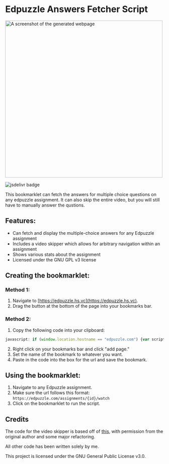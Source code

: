 # Edpuzzle Answers Fetcher Script
<img src="https://raw.githubusercontent.com/ading2210/edpuzzle-answers/main/images/screenshot2.png" alt="A screenshot of the generated webpage" width="500"/>

![jsdelivr badge](https://data.jsdelivr.com/v1/package/gh/ading2210/edpuzzle-answers/badge)

This bookmarklet can fetch the answers for multiple choice questions on any edpuzzle assignment. It can also skip the entire video, but you will still have to manually answer the qustions.

## Features:
 - Can fetch and display the multiple-choice answers for any Edpuzzle assignment
 - Includes a video skipper which allows for arbitrary navigation within an assignment
 - Shows various stats about the assignment
 - Licensed under the GNU GPL v3 license

## Creating the bookmarklet:
### Method 1:
 1. Navigate to [https://edpuzzle.hs.vc](https://edpuzzle.hs.vc).
 2. Drag the button at the bottom of the page into your bookmarks bar.

### Method 2:
 1. Copy the following code into your clipboard:
 ```js
 javascript: if (window.location.hostname == "edpuzzle.com") {var script = document.body.appendChild(document.createElement("script")); script.src="https://cdn.jsdelivr.net/gh/ading2210/edpuzzle-answers@latest/script.js"; script.remove();} else {alert("Please run this on https://edpuzzle.com/assignments/[assignment_id]/watch")}
 ```
 2. Right click on your bookmarks bar and click "add page."
 3. Set the name of the bookmark to whatever you want.
 4. Paste in the code into the box for the url and save the bookmark.

## Using the bookmarklet: 
 1. Navigate to any Edpuzzle assignment.
 2. Make sure the url follows this format: `https://edpuzzle.com/assignments/{id}/watch`
 3. Click on the bookmarklet to run the script. 

## Credits
The code for the video skipper is based off of [this](https://github.com/ASmallYawn/EdpuzzleSkipper), with permission from the original author and some major refactoring.

All other code has been written solely by me.

This project is licensed under the GNU General Public License v3.0.